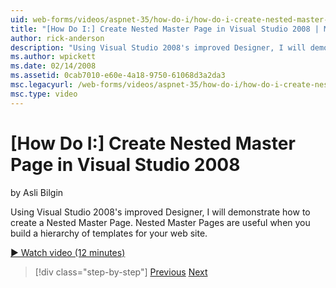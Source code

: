 ```yaml
---
uid: web-forms/videos/aspnet-35/how-do-i/how-do-i-create-nested-master-page-in-visual-studio-2008
title: "[How Do I:] Create Nested Master Page in Visual Studio 2008 | Microsoft Docs"
author: rick-anderson
description: "Using Visual Studio 2008's improved Designer, I will demonstrate how to create a Nested Master Page. Nested Master Pages are useful when you build a hierarch..."
ms.author: wpickett
ms.date: 02/14/2008
ms.assetid: 0cab7010-e60e-4a18-9750-61068d3a2da3
msc.legacyurl: /web-forms/videos/aspnet-35/how-do-i/how-do-i-create-nested-master-page-in-visual-studio-2008
msc.type: video
---
```

# [How Do I:] Create Nested Master Page in Visual Studio 2008

by Asli Bilgin

Using Visual Studio 2008's improved Designer, I will demonstrate how to create a Nested Master Page. Nested Master Pages are useful when you build a hierarchy of templates for your web site.

[&#9654; Watch video (12 minutes)](https://channel9.msdn.com/Blogs/ASP-NET-Site-Videos/how-do-i-create-nested-master-page-in-visual-studio-2008)

> [!div class="step-by-step"]
> [Previous](how-do-i-create-a-master-page-in-visual-studio-2008.md)
> [Next](how-do-i-cascading-style-sheets-in-visual-studio-2008.md)

